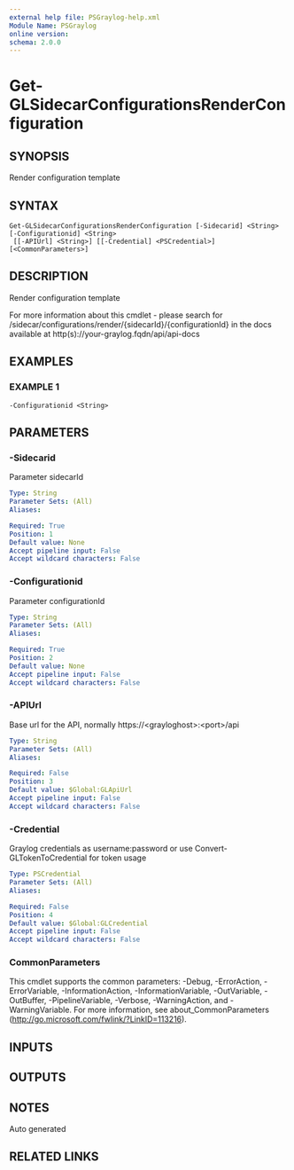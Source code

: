 ```yaml
---
external help file: PSGraylog-help.xml
Module Name: PSGraylog
online version:
schema: 2.0.0
---
```


# Get-GLSidecarConfigurationsRenderConfiguration

## SYNOPSIS
Render configuration template

## SYNTAX

```
Get-GLSidecarConfigurationsRenderConfiguration [-Sidecarid] <String> [-Configurationid] <String>
 [[-APIUrl] <String>] [[-Credential] <PSCredential>] [<CommonParameters>]
```

## DESCRIPTION
Render configuration template


For more information about this cmdlet - please search for /sidecar/configurations/render/{sidecarId}/{configurationId} in the docs available at http(s)://your-graylog.fqdn/api/api-docs

## EXAMPLES

### EXAMPLE 1
```
-Configurationid <String>
```

## PARAMETERS

### -Sidecarid
Parameter sidecarId

```yaml
Type: String
Parameter Sets: (All)
Aliases:

Required: True
Position: 1
Default value: None
Accept pipeline input: False
Accept wildcard characters: False
```

### -Configurationid
Parameter configurationId

```yaml
Type: String
Parameter Sets: (All)
Aliases:

Required: True
Position: 2
Default value: None
Accept pipeline input: False
Accept wildcard characters: False
```

### -APIUrl
Base url for the API, normally https://\<grayloghost\>:\<port\>/api

```yaml
Type: String
Parameter Sets: (All)
Aliases:

Required: False
Position: 3
Default value: $Global:GLApiUrl
Accept pipeline input: False
Accept wildcard characters: False
```

### -Credential
Graylog credentials as username:password or use Convert-GLTokenToCredential for token usage

```yaml
Type: PSCredential
Parameter Sets: (All)
Aliases:

Required: False
Position: 4
Default value: $Global:GLCredential
Accept pipeline input: False
Accept wildcard characters: False
```

### CommonParameters
This cmdlet supports the common parameters: -Debug, -ErrorAction, -ErrorVariable, -InformationAction, -InformationVariable, -OutVariable, -OutBuffer, -PipelineVariable, -Verbose, -WarningAction, and -WarningVariable.
For more information, see about_CommonParameters (http://go.microsoft.com/fwlink/?LinkID=113216).

## INPUTS

## OUTPUTS

## NOTES
Auto generated

## RELATED LINKS
